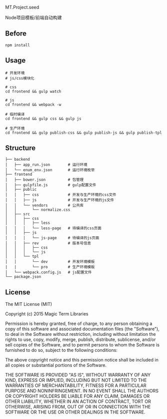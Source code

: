 
MT.Project.seed

Node项目模板/前端自动构建

## Before

    npm install

## Usage

    # 开发环境
    # js/css模块化
 
    # css
    cd frontend && gulp watch
    
    # js
    cd frontend && webpack -w
    
    # 临时编译
    cd frontend && gulp css && gulp js
    
    # 生产环境
    cd frontend && gulp publish-css && gulp publish-js && gulp publish-tpl
    
    	
## Structure

```
├── backend
│   ├── app_run.json        # 运行环境
│   └── enum_env.json       # 运行环境枚举
├── frontend
│   ├── bower.json          # 包管理
│   ├── gulpfile.js         # gulp配置文件
│   ├── public
│   │   ├── css             # 开发与生产环境的css文件
│   │   ├── js              # 开发与生产环境的js文件
│   │   └── vendors         # 公共库
│   │       └── normalize.css
│   ├── src
│   │   ├── css
│   │   │   ├── less
│   │   │   └── less-page   # 待编译的css页面
│   │   ├── js
│   │   │   └── js-page     # 待编译的js页面
│   │   ├── rev             # 版本号信息
│   │   │   ├── css
│   │   │   └── js  
│   │   └── tpl
│   │       └── dev         # 开发环境模板
|   |       └── pro         # 生产环境模板
│   └── webpack.config.js   # js配置文件
└── package.json
```

## License

The MIT License (MIT)

Copyright (c) 2015 Magic Term Libraries

Permission is hereby granted, free of charge, to any person obtaining a copy
of this software and associated documentation files (the "Software"), to deal
in the Software without restriction, including without limitation the rights
to use, copy, modify, merge, publish, distribute, sublicense, and/or sell
copies of the Software, and to permit persons to whom the Software is
furnished to do so, subject to the following conditions:

The above copyright notice and this permission notice shall be included in all
copies or substantial portions of the Software.

THE SOFTWARE IS PROVIDED "AS IS", WITHOUT WARRANTY OF ANY KIND, EXPRESS OR
IMPLIED, INCLUDING BUT NOT LIMITED TO THE WARRANTIES OF MERCHANTABILITY,
FITNESS FOR A PARTICULAR PURPOSE AND NONINFRINGEMENT. IN NO EVENT SHALL THE
AUTHORS OR COPYRIGHT HOLDERS BE LIABLE FOR ANY CLAIM, DAMAGES OR OTHER
LIABILITY, WHETHER IN AN ACTION OF CONTRACT, TORT OR OTHERWISE, ARISING FROM,
OUT OF OR IN CONNECTION WITH THE SOFTWARE OR THE USE OR OTHER DEALINGS IN THE
SOFTWARE.
